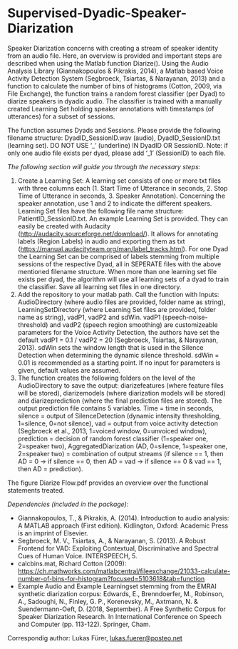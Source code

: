 # Supervised-Dyadic-Speaker-Diarization

Speaker Diarization concerns with creating a stream of speaker identity from an audio file. Here, an overview is provided and important steps are described when using the Matlab function Diarize(). Using the Audio Analysis Library (Giannakopoulos & Pikrakis, 2014), a Matlab based Voice Activity Detection System (Segbroeck, Tsiartas, & Narayanan, 2013) and a function to calculate the number of bins of histograms (Cotton, 2009, via File Exchange), the function trains a random forest classifier (per Dyad) to diarize speakers in dyadic audio. The classifier is trained with a manually created Learning Set holding speaker annotations with timestamps (of utterances) for a subset of sessions.

The function assumes Dyads and Sessions. Please provide the following filename structure: DyadID_SessionID.wav (audio), DyadID_SessionID.txt (learning set). DO NOT USE ‘_’ (underline) IN DyadID OR SessionID.
Note: if only one audio file exists per dyad, please add ‘_1’ (SessionID) to each file.

*The following section will guide you through the necessary steps:*
1.	Create a Learning Set: A learning set consists of one or more txt files with three columns each (1. Start Time of Utterance in seconds, 2. Stop Time of Utterance in seconds, 3. Speaker Annotation). Concerning the speaker annotation, use 1 and 2 to indicate the different speakers. Learning Set files have the following file name structure: PatientID_SessionID.txt. An example Learning Set is provided. They can easily be created with Audacity (http://audacity.sourceforge.net/download/). It allows for annotating labels (Region Labels) in audio and exporting them as txt (https://manual.audacityteam.org/man/label_tracks.html). For one Dyad the Learning Set can be comprised of labels stemming from multiple sessions of the respective Dyad, all in SEPERATE files with the above mentioned filename structure. When more than one learning set file exists per dyad, the algorithm will use all learning sets of a dyad to train the classifier. Save all learning set files in one directory.
2.	Add the repository to your matlab path. Call the function with Inputs: AudioDirectory (where audio files are provided, folder name as string), LearningSetDirectory (where Learning Set files are provided, folder name as string), vadP1, vadP2 and sdWin. vadP1 (speech-noise-threshold) and vadP2 (speech region smoothing) are customizeable parameters for the Voice Activity Detection, the authors have set the default vadP1 = 0.1 / vadP2 = 20 (Segbroeck, Tsiartas, & Narayanan, 2013). sdWin sets the window length that is used in the Silence Detection when determining the dynamic silence threshold. sdWin = 0.01 is recommended as a starting point. If no input for parameters is given, default values are assumed.
3.	The function creates the following folders on the level of the AudioDirectory to save the output: diarizefeatures (where feature files will be stored), diarizemodels (where diarization models will be stored) and diarizeprediction (where the final prediction files are stored). The output prediction file contains 5 variables. Time = time in seconds, silence = output of SilenceDetection (dynamic intensity thresholding, 1=silence, 0=not silence), vad = output from voice activity detection (Segbroeck et al., 2013, 1=voiced window, 0=unvoiced window), prediction = decision of random forest classifier (1=speaker one, 2=speaker two), AggregatedDiarization (AD, 0=silence, 1=speaker one, 2=speaker two) = combination of output streams (if silence == 1, then AD = 0 -> if silence == 0, then AD = vad -> if silence == 0 & vad == 1, then AD = prediction).

The figure Diarize Flow.pdf provides an overview over the functional statements treated.

*Dependencies (included in the package):*
- Giannakopoulos, T., & Pikrakis, A. (2014). Introduction to audio analysis: A MATLAB approach (First edition). Kidlington, Oxford: Academic Press is an imprint of Elsevier.
- Segbroeck, M. V., Tsiartas, A., & Narayanan, S. (2013). A Robust Frontend for VAD: Exploiting Contextual, Discriminative and Spectral Cues of Human Voice. INTERSPEECH, 5.
- calcbins.mat, Richard Cotton (2009): https://ch.mathworks.com/matlabcentral/fileexchange/21033-calculate-number-of-bins-for-histogram?focused=5103618&tab=function
- Example Audio and Example Learningset stemming from the EMRAI synthetic diarization corpus: Edwards, E., Brenndoerfer, M., Robinson, A., Sadoughi, N., Finley, G. P., Korenevsky, M., Axtmann, N. & Suendermann-Oeft, D. (2018, September). A Free Synthetic Corpus for Speaker Diarization Research. In International Conference on Speech and Computer (pp. 113-122). Springer, Cham.

Correspondig author:
Lukas Fürer, lukas.fuerer@posteo.net

